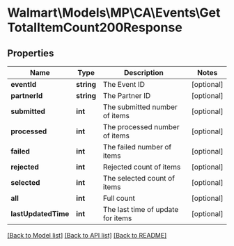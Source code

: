 # Walmart\Models\MP\CA\Events\GetTotalItemCount200Response

## Properties

Name | Type | Description | Notes
------------ | ------------- | ------------- | -------------
**eventId** | **string** | The Event ID | [optional]
**partnerId** | **string** | The Partner ID | [optional]
**submitted** | **int** | The submitted number of items | [optional]
**processed** | **int** | The processed number of items | [optional]
**failed** | **int** | The failed number of items | [optional]
**rejected** | **int** | Rejected count of items | [optional]
**selected** | **int** | The selected count of items | [optional]
**all** | **int** | Full count | [optional]
**lastUpdatedTime** | **int** | The last time of update for items | [optional]


[[Back to Model list]](./) [[Back to API list]](../../../../../README.md#supported-apis) [[Back to README]](../../../../../README.md)
